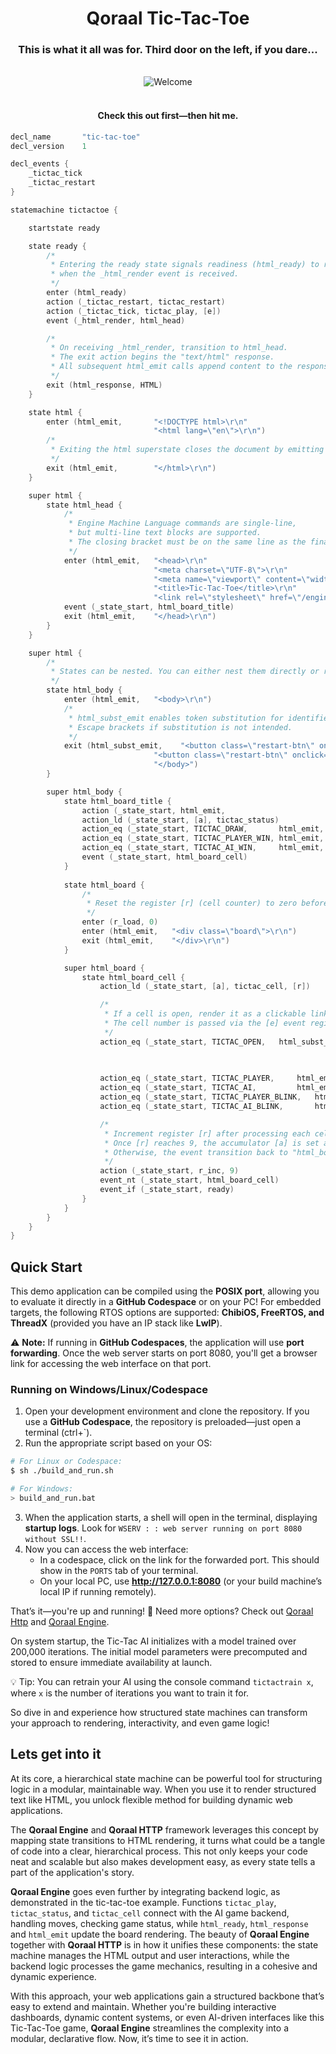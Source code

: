 <div align="center">

# Qoraal Tic-Tac-Toe

<div align="center">


### This is what it all was for. Third door on the left, if you dare...


<div align="center">



<br>

</div>

<div align="center">
  <img src="tictactoe.png" alt="Welcome" />
</div>
<br>
<div align="center">

#### Check this out first—then hit me.



<div align="left">


```cpp
decl_name       "tic-tac-toe"
decl_version    1

decl_events {
    _tictac_tick
    _tictac_restart
}

statemachine tictactoe {

    startstate ready

    state ready {
        /*
         * Entering the ready state signals readiness (html_ready) to render HTML 
         * when the _html_render event is received.
         */
        enter (html_ready)
        action (_tictac_restart, tictac_restart)
        action (_tictac_tick, tictac_play, [e])
        event (_html_render, html_head)

        /*
         * On receiving _html_render, transition to html_head.
         * The exit action begins the "text/html" response.
         * All subsequent html_emit calls append content to the response.
         */
        exit (html_response, HTML)
    }

    state html {
        enter (html_emit,       "<!DOCTYPE html>\r\n"
                                "<html lang=\"en\">\r\n")
        /*
         * Exiting the html superstate closes the document by emitting the </html> tag.
         */
        exit (html_emit,        "</html>\r\n")
    }

    super html {
        state html_head {
            /*
             * Engine Machine Language commands are single-line, 
             * but multi-line text blocks are supported. 
             * The closing bracket must be on the same line as the final text line.
             */
            enter (html_emit,   "<head>\r\n"
                                "<meta charset=\"UTF-8\">\r\n"
                                "<meta name=\"viewport\" content=\"width=device-width, initial-scale=1.0\">\r\n"
                                "<title>Tic-Tac-Toe</title>\r\n"
                                "<link rel=\"stylesheet\" href=\"/engine/tictaccss\">\r\n")
            event (_state_start, html_board_title)
            exit (html_emit,    "</head>\r\n")
        }
    }

    super html {
        /*
         * States can be nested. You can either nest them directly or repeat the "super" identifier.
         */
        state html_body {
            enter (html_emit,   "<body>\r\n")
            /*
             * html_subst_emit enables token substitution for identifiers in square brackets ([]).
             * Escape brackets if substitution is not intended.
             */
            exit (html_subst_emit,    "<button class=\"restart-btn\" onclick=\"window.location.href='/engine/tictactoe/[_tictac_restart]'\">Restart</button>\r\n"
                                "<button class=\"restart-btn\" onclick=\"window.location.href='/index'\">Take Me Home</button>"
                                "</body>")
        }

        super html_body {
            state html_board_title {
                action (_state_start, html_emit,                        "<h1>Tic-Tac-Toe</h1>\r\n")
                action_ld (_state_start, [a], tictac_status)
                action_eq (_state_start, TICTAC_DRAW,       html_emit,  "<div id=\"winner-message\" class=\"winner\"> Draw </div>\r\n\r\n")
                action_eq (_state_start, TICTAC_PLAYER_WIN, html_emit,  "<div id=\"winner-message\" class=\"winner\"> 👑 Player Wins! 👑 </div>\r\n")
                action_eq (_state_start, TICTAC_AI_WIN,     html_emit,  "<div id=\"winner-message\" class=\"winner\"> 🎉 AI Wins! 🎉 </div>\r\n")
                event (_state_start, html_board_cell)
            }
           
            state html_board {
                /*
                 * Reset the register [r] (cell counter) to zero before rendering the board.
                 */
                enter (r_load, 0)
                enter (html_emit,   "<div class=\"board\">\r\n")
                exit (html_emit,    "</div>\r\n")
            }

            super html_board {
                state html_board_cell {
                    action_ld (_state_start, [a], tictac_cell, [r])

                    /*
                     * If a cell is open, render it as a clickable link triggering a _tictac_tick event.
                     * The cell number is passed via the [e] event register.
                     */
                    action_eq (_state_start, TICTAC_OPEN,   html_subst_emit,"<div class=\"cell\">"
                                                                            "<a href=\"/engine/tictactoe/[_tictac_tick]/[r]\" "
                                                                            "class=\"invisible-link\"></a></div>\r\n")

                    action_eq (_state_start, TICTAC_PLAYER,     html_emit,  "<div class=\"cell x\"></div>\r\n")
                    action_eq (_state_start, TICTAC_AI,         html_emit,  "<div class=\"cell o\"></div>\r\n")
                    action_eq (_state_start, TICTAC_PLAYER_BLINK,   html_emit,  "<div class=\"cell x blink\"></div>\r\n")
                    action_eq (_state_start, TICTAC_AI_BLINK,       html_emit,  "<div class=\"cell o blink\"></div>\r\n")

                    /*
                     * Increment register [r] after processing each cell.
                     * Once [r] reaches 9, the accumulator [a] is set and the event transition to "ready".
                     * Otherwise, the event transition back to "html_board_cell" rendering the next cell.
                     */
                    action (_state_start, r_inc, 9)
                    event_nt (_state_start, html_board_cell)
                    event_if (_state_start, ready)
                }
            }     
        }
    }
}
```

## Quick Start  

This demo application can be compiled using the **POSIX port**, allowing you to evaluate it directly in a **GitHub Codespace** or on your PC! For embedded targets, the following RTOS options are supported: **ChibiOS, FreeRTOS, and ThreadX** (provided you have an IP stack like **LwIP**).  

⚠️ **Note:** If running in **GitHub Codespaces**, the application will use **port forwarding**. Once the web server starts on port 8080, you'll get a browser link for accessing the web interface on that port.

### Running on Windows/Linux/Codespace  

1. Open your development environment and clone the repository. If you use a **GitHub Codespace**, the repository is preloaded—just open a terminal (ctrl+`). 
2. Run the appropriate script based on your OS:  

```sh
# For Linux or Codespace:
$ sh ./build_and_run.sh  

# For Windows:
> build_and_run.bat  
```

3. When the application starts, a shell will open in the terminal, displaying **startup logs**. Look for `WSERV : : web server running on port 8080 without SSL!!`. 
4. Now you can access the web interface:
   - In a codespace, click on the link for the forwarded port. This should show in the `PORTS` tab of your terminal.
   - On your local PC, use **http://127.0.0.1:8080** (or your build machine’s local IP if running remotely).


That’s it—you're up and running! 🚀  Need more options? Check out [Qoraal Http](https://github.com/navaro/qoraal-http) and [Qoraal Engine](https://github.com/navaro/qoraal-engine).


On system startup, the Tic-Tac AI initializes with a model trained over 200,000 iterations. The initial model parameters were precomputed and stored to ensure immediate availability at launch.

:bulb: Tip: You can retrain your AI using the console command `tictactrain x`, where `x` is the number of iterations you want to train it for.

So dive in and experience how structured state machines can transform your approach to rendering, interactivity, and even game logic!


## Lets get into it
At its core, a hierarchical state machine can be powerful tool for structuring logic in a modular, maintainable way. When you use it to render structured text like HTML, you unlock flexible method for building dynamic web applications.

The **Qoraal Engine** and **Qoraal HTTP** framework leverages this concept by mapping state transitions to HTML rendering, it turns what could be a tangle of code into a clear, hierarchical process. This not only keeps your code neat and scalable but also makes development easy, as every state tells a part of the application's story.

**Qoraal Engine** goes even further by integrating backend logic, as demonstrated in the tic-tac-toe example. Functions `tictac_play`, `tictac_status`, and `tictac_cell` connect with the AI game backend, handling moves, checking game status, while `html_ready`, `html_response` and `html_emit` update the board rendering. The beauty of **Qoraal Engine** together with **Qoraal HTTP** is in how it unifies these components: the state machine manages the HTML output and user interactions, while the backend logic processes the game mechanics, resulting in a cohesive and dynamic experience.

With this approach, your web applications gain a structured backbone that’s easy to extend and maintain. Whether you're building interactive dashboards, dynamic content systems, or even AI-driven interfaces like this Tic-Tac-Toe game, **Qoraal Engine** streamlines the complexity into a modular, declarative flow. Now, it’s time to see it in action.




